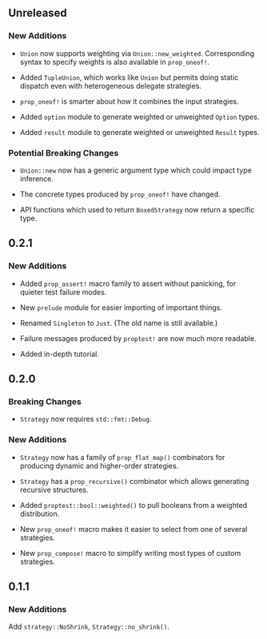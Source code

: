 ## Unreleased

### New Additions

- `Union` now supports weighting via `Union::new_weighted`. Corresponding
  syntax to specify weights is also available in `prop_oneof!`.

- Added `TupleUnion`, which works like `Union` but permits doing static
  dispatch even with heterogeneous delegate strategies.

- `prop_oneof!` is smarter about how it combines the input strategies.

- Added `option` module to generate weighted or unweighted `Option` types.

- Added `result` module to generate weighted or unweighted `Result` types.

### Potential Breaking Changes

- `Union::new` now has a generic argument type which could impact type
  inference.

- The concrete types produced by `prop_oneof!` have changed.

- API functions which used to return `BoxedStrategy` now return a specific
  type.

## 0.2.1

### New Additions

- Added `prop_assert!` macro family to assert without panicking, for quieter
  test failure modes.

- New `prelude` module for easier importing of important things.

- Renamed `Singleton` to `Just`. (The old name is still available.)

- Failure messages produced by `proptest!` are now much more readable.

- Added in-depth tutorial.

## 0.2.0

### Breaking Changes

- `Strategy` now requires `std::fmt::Debug`.

### New Additions

- `Strategy` now has a family of `prop_flat_map()` combinators for producing
  dynamic and higher-order strategies.

- `Strategy` has a `prop_recursive()` combinator which allows generating
  recursive structures.

- Added `proptest::bool::weighted()` to pull booleans from a weighted
  distribution.

- New `prop_oneof!` macro makes it easier to select from one of several
  strategies.

- New `prop_compose!` macro to simplify writing most types of custom
  strategies.

## 0.1.1

### New Additions

Add `strategy::NoShrink`, `Strategy::no_shrink()`.
